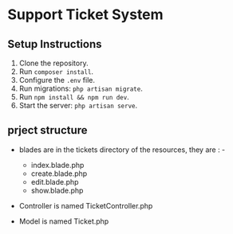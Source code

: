 # Support Ticket System
## Setup Instructions
1. Clone the repository.
2. Run `composer install`.
3. Configure the `.env` file.
4. Run migrations: `php artisan migrate`.
5. Run `npm install && npm run dev`.
6. Start the server: `php artisan serve`.

## prject structure
- blades are in the tickets directory of the resources, they are : -
  - index.blade.php
  - create.blade.php
  - edit.blade.php
  - show.blade.php

- Controller is named TicketController.php
- Model is named Ticket.php
